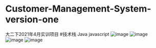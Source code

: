 # Customer-Management-System-version-one
大二下2021年4月实训项目
#技术栈
Java javascript
![image](https://github.com/1686666/Customer-Management-System-version-one/assets/106979193/89f66362-d9d0-4749-bb47-8795b164b8ae)
![image](https://github.com/1686666/Customer-Management-System-version-one/assets/106979193/6dd498e2-753f-45de-aac6-9c6e6955ed04)
![image](https://github.com/1686666/Customer-Management-System-version-one/assets/106979193/51b13ba0-277d-4f16-9368-db97c014a2ac)
![image](https://github.com/1686666/Customer-Management-System-version-one/assets/106979193/5562f699-513e-4bdb-a599-0cad756fc2ca)
